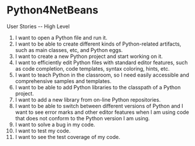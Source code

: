 # Python4NetBeans

User Stories -- High Level

<ol>

<li>I want to open a Python file and run it.</li>

<li>I want to be able to create different kinds of Python-related artifacts, such as main classes, etc, and Python eggs.</li>

<li>I want to create a new Python project and start working on it.</li>

<li>I want to efficiently edit Python files with standard editor features, such as code completion, code templates, syntax coloring, hints, etc.</li>

<li>I want to teach Python in the classroom, so I need easily accessible and comprehensive samples and templates.</li>

<li>I want to be able to add Python libraries to the classpath of a Python project.</li>

<li>I want to add a new library from on-line Python repositories.</li>

<li>I want to be able to switch between different versions of Python and I want to see error marks and other editor features when I am using code that does not conform to the Python version I am using.</li>

<li>I want to solve a bug in my code.</li>

<li>I want to test my code.</li>

<li>I want to see the test coverage of my code.</li>

</ol>

